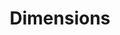 ---
layout: default
bigquery: https://console.cloud.google.com/bigquery?p=covid-19-dimensions-ai&page=table&d=data&t=publications
contributors: Digital Science, https://www.digital-science.com/
cost: Free for personal, non-commercial use.
description: Dimensions contains more than 100 million publications, ranging from
  articles published in scholarly journals, books and book chapters, to preprints
  and conference proceedings. All publications are contextualized with linked data
  sets, funding, publications, patents, clinical trials, and policy documents. You
  can also view associated categories, funders, institutions, and researcher profiles.
documentation: https://docs.dimensions.ai/bigquery/index.html
last_edit: 04/13/2022, 09:43:13
location: https://www.dimensions.ai/products/free/
maintained_by: Digital Science, https://www.digital-science.com/
schema_fields:
- id
- editors
- type
- repository_name
- start_year
- issue
- category_for
- concepts
- description
- title
- subtitles
- acronyms
- expiration_year
- date_inserted
- research_org_state_codes
- priority_year
- supporting_grant_ids
- end_date
- researcher_ids
- journal_lists
- original_title
- research_org_countries
- mesh_headings
- date_print
- ipcr
- funding_aud
- research_org_cities
- family_id
- resulting_publication_ids
- funding_gbp
- research_org_state_names
- doi
- year
- current_assignee_countries
- labels
- funding_jpy
- external_ids
- research_org_city_names
- inventor_names
- aliases
- investigators
- funder_org_state_codes
- acknowledgements
- category_hrcs_hc
- funding_usd
- date_online
- category_rcdc
- relationships
- license
- publisher
- wikipedia_url
- name
- funding_eur
- start_date
- patent_ids
- status
- language
- cited_by_ids
- associated_publication_doi
- conference
- metrics
- citations_count
- funding_chf
- open_access_categories_v2
- granted_date
- abstract
- research_orgs
- category_icrp_cso
- date
- source_id
- current_assignee
- associated_publication_pmid
- end_year
- pages
- parent_id
- associated_publication_id
- filing_status
- eisbn
- authors
- kind
- publication_ids
- address
- repository_url
- category_bra
- legal_events
- expiration_date
- category_sdg
- date_modified
- associated_grant_ids
- category_hra
- cpc
- funder_countries
- jurisdiction
- assignee_countries
- funding_cad
- established
- legal_status
- altmetrics
- registry
- funding_currency
- assignee_orgs
- funder_org_cities
- created_date
- embargo_date
- citation_string
- acronym
- foa_number
- funder_org_countries
- original_assignee_orgs
- arxiv_id
- funding_nzd
- reference_ids
- filing_year
- resulting_publication_doi
- isbn
- grant_number
- open_access_categories
- categories
- funding_amount
- repository_id
- clinical_trial_ids
- volume
- organisation_details
- citations
- original_assignee
- conditions
- date_imported_gbq
- original_abstract
- date_normal
- family_members_ids
- active_years
- gender
- granted_year
- research_org_country_names
- publication_date
- journal
- pmcid
- brief_title
- email_address
- proceedings_title
- funding_details
- category_uoa
- phase
- mesh_terms
- types
- category_hrcs_rac
- pmid
- linkout
- publication_year
- funder_org
- category_icrp_ct
- links
- interventions
- current_assignee_orgs
- funder_orgs
- funder_org_acronyms
- filing_date
- funding_cny
- original_assignee_countries
- book_series_title
- priority_date
- family_count
- book_title
- associated_publication_arxiv_id
- application_number
shortname: dimensions
tags:
- scholarly literature
- patents
- funding
- clinical trials
- academic profiles
terms_of_use: 'Use of both the Dimensions COVID-19 dataset and full Dimensions dataset
  are subject to the Dimensions Terms of use: https://www.dimensions.ai/policies-terms-legal '
title: Dimensions
uuid: dcff88bd-fe6b-4fdb-8159-809bf9d7bc1c
---